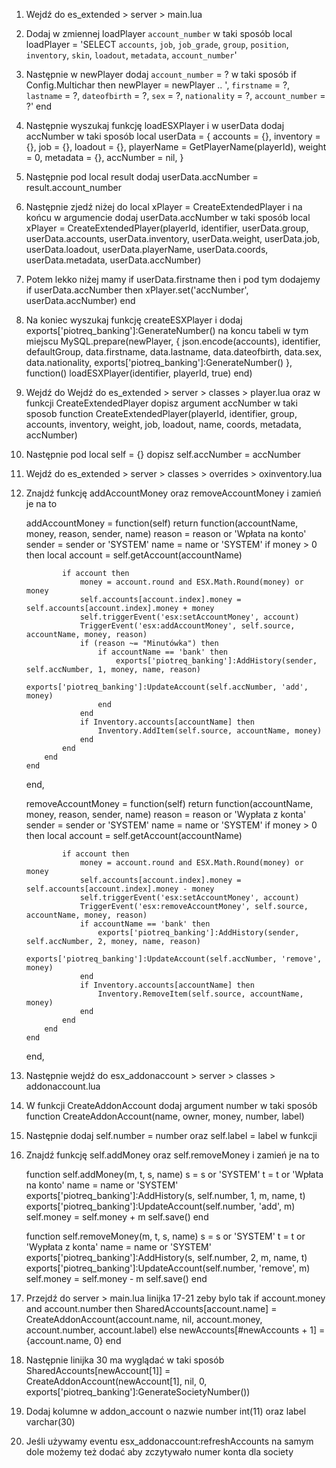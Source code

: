 1. Wejdź do es_extended > server > main.lua

2. Dodaj w zmiennej loadPlayer `account_number` w taki sposób
local loadPlayer = 'SELECT `accounts`, `job`, `job_grade`, `group`, `position`, `inventory`, `skin`, `loadout`, `metadata`, `account_number`'

3. Następnie w newPlayer dodaj `account_number` = ? w taki sposób
if Config.Multichar then
	newPlayer = newPlayer .. ', `firstname` = ?, `lastname` = ?, `dateofbirth` = ?, `sex` = ?, `nationality` = ?, `account_number` = ?'
end

4. Następnie wyszukaj funkcję loadESXPlayer i w userData dodaj accNumber w taki sposób
local userData = {
	accounts = {},
	inventory = {},
	job = {},
	loadout = {},
	playerName = GetPlayerName(playerId),
	weight = 0,
	metadata = {},
	accNumber = nil,
}

5. Następnie pod local result dodaj userData.accNumber = result.account_number

6. Następnie zjedź niżej do local xPlayer = CreateExtendedPlayer i na końcu w argumencie dodaj userData.accNumber w taki sposób
local xPlayer = CreateExtendedPlayer(playerId, identifier, userData.group, userData.accounts, userData.inventory, userData.weight, userData.job, userData.loadout, userData.playerName, userData.coords, userData.metadata, userData.accNumber)

7. Potem lekko niżej mamy if userData.firstname then i pod tym dodajemy
if userData.accNumber then
	xPlayer.set('accNumber', userData.accNumber)
end

8. Na koniec wyszukaj funkcję createESXPlayer i dodaj exports['piotreq_banking']:GenerateNumber() na koncu tabeli w tym miejscu
MySQL.prepare(newPlayer, 
{ json.encode(accounts), identifier, defaultGroup, data.firstname, data.lastname, data.dateofbirth, data.sex, data.nationality, exports['piotreq_banking']:GenerateNumber() }, function()
	loadESXPlayer(identifier, playerId, true)
end)

9. Wejdź do Wejdź do es_extended > server > classes > player.lua oraz w funkcji CreateExtendedPlayer dopisz argument accNumber w taki sposob
function CreateExtendedPlayer(playerId, identifier, group, accounts, inventory, weight, job, loadout, name, coords, metadata, accNumber)

10. Następnie pod local self = {} dopisz self.accNumber = accNumber

11. Wejdź do es_extended > server > classes > overrides > oxinventory.lua

12. Znajdź funkcję addAccountMoney oraz removeAccountMoney i zamień je na to

	addAccountMoney = function(self)
		return function(accountName, money, reason, sender, name)
			reason = reason or 'Wpłata na konto'
			sender = sender or 'SYSTEM'
			name = name or 'SYSTEM'
			if money > 0 then
				local account = self.getAccount(accountName)

				if account then
					money = account.round and ESX.Math.Round(money) or money
					self.accounts[account.index].money = self.accounts[account.index].money + money
					self.triggerEvent('esx:setAccountMoney', account)
					TriggerEvent('esx:addAccountMoney', self.source, accountName, money, reason)
					if (reason ~= "Minutówka") then
						if accountName == 'bank' then
							exports['piotreq_banking']:AddHistory(sender, self.accNumber, 1, money, name, reason)
							exports['piotreq_banking']:UpdateAccount(self.accNumber, 'add', money)
						end
					end
					if Inventory.accounts[accountName] then
						Inventory.AddItem(self.source, accountName, money)
					end
				end
			end
		end
	end,

	removeAccountMoney = function(self)
		return function(accountName, money, reason, sender, name)
			reason = reason or 'Wypłata z konta'
			sender = sender or 'SYSTEM'
			name = name or 'SYSTEM'
			if money > 0 then
				local account = self.getAccount(accountName)

				if account then
					money = account.round and ESX.Math.Round(money) or money
					self.accounts[account.index].money = self.accounts[account.index].money - money
					self.triggerEvent('esx:setAccountMoney', account)
					TriggerEvent('esx:removeAccountMoney', self.source, accountName, money, reason)
					if accountName == 'bank' then
						exports['piotreq_banking']:AddHistory(sender, self.accNumber, 2, money, name, reason)
						exports['piotreq_banking']:UpdateAccount(self.accNumber, 'remove', money)
					end
					if Inventory.accounts[accountName] then
						Inventory.RemoveItem(self.source, accountName, money)
					end
				end
			end
		end
	end,

13. Następnie wejdź do esx_addonaccount > server > classes > addonaccount.lua

14. W funkcji CreateAddonAccount dodaj argument number w taki sposób
function CreateAddonAccount(name, owner, money, number, label)

15. Następnie dodaj self.number = number oraz self.label = label w funkcji

16. Znajdź funkcję self.addMoney oraz self.removeMoney i zamień je na to

	function self.addMoney(m, t, s, name)
		s = s or 'SYSTEM'
		t = t or 'Wpłata na konto'
		name = name or 'SYSTEM'
		exports['piotreq_banking']:AddHistory(s, self.number, 1, m, name, t)
		exports['piotreq_banking']:UpdateAccount(self.number, 'add', m)
		self.money = self.money + m
		self.save()
	end

	function self.removeMoney(m, t, s, name)
		s = s or 'SYSTEM'
		t = t or 'Wypłata z konta'
		name = name or 'SYSTEM'
		exports['piotreq_banking']:AddHistory(s, self.number, 2, m, name, t)
		exports['piotreq_banking']:UpdateAccount(self.number, 'remove', m)
		self.money = self.money - m
		self.save()
	end

17. Przejdź do server > main.lua linijka 17-21 zeby bylo tak
	if account.money and account.number then
		SharedAccounts[account.name] = CreateAddonAccount(account.name, nil, account.money, account.number, account.label)
	else
		newAccounts[#newAccounts + 1] = {account.name, 0}
	end

18. Następnie linijka 30 ma wyglądać w taki sposób
SharedAccounts[newAccount[1]] = CreateAddonAccount(newAccount[1], nil, 0, exports['piotreq_banking']:GenerateSocietyNumber())

19. Dodaj kolumne w addon_account o nazwie number int(11) oraz label varchar(30)

20. Jeśli używamy eventu esx_addonaccount:refreshAccounts na samym dole możemy też dodać aby zczytywało numer konta dla society
